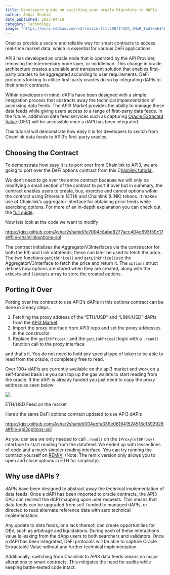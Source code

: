 ```yaml
---
title: Developers guide on switching your oracle Migrating to dAPIs
author: Ashar Shahid
date_published: 2023-04-10
category: Technology
image: "https://miro.medium.com/v2/resize:fit:700/1*ZQ4_lMwR_TwdYxe614uJFw.png"
---
```


Oracles provide a secure and reliable way for smart contracts to access real-time market data, which is essential for various DeFi applications.

API3 has developed an oracle node that is operated by the API Provider, removing the intermediary node layer, or middleman. This change in oracle architecture creates a scalable and transparent solution that enables first-party oracles to be aggregated according to user requirements. DeFi protocols looking to utilize first-party oracles do so by integrating dAPIs to their smart contracts.

Within developers in mind, dAPIs have been designed with a simple integration process that abstracts away the technical implementation of accessing data feeds. The API3 Market provides the ability to manage these data feeds while giving users access to a range of first-party data feeds. In the future, additional data feed services such as capturing [Oracle Extracted Value](https://medium.com/api3/oracle-extractable-value-oev-13c1b6d53c5b) (OEV) will be accessible once a dAPI has been integrated.

This tutorial will demonstrate how easy it is for developers to switch from Chainlink data feeds to API3’s first-party oracles.

## Choosing the Contract

To demonstrate how easy it is to port over from Chainlink to API3, we are going to port over the DeFi options contract from this C[hainlink tutorial](https://blog.chain.link/defi-call-option-exchange-in-solidity/).

We don’t need to go over the entire contract because we will only be modifying a small section of the contract to port it over but in summary, the contract enables users to create, buy, exercise and cancel options within the contract using Ethereum (ETH) and Chainlink (LINK) tokens. It makes use of Chainlink’s aggregator interface for obtaining price feeds while exercising options. For more of an in-depth explanation you can check out the [full guide](https://blog.chain.link/defi-call-option-exchange-in-solidity/).

Now lets look at the code we want to modify

https://gist.github.com/Ashar2shahid/fe7004c8abe8277acc404c693f59c17e#file-chainlinkoptions-sol

The contract initializes the AggregatorV3Interfaces via the constructor for both the Eth and Link datafeeds, these can later be used to fetch the price. The two functions `getEthPrice()` and `getLinkPrice()`use the AggregatorV3Interface to fetch the price and return it. The `options` struct defines how options are stored when they are created, along with the `ethOpts` and `linkOpts` array to store the created options.

## Porting it Over

Porting over the contract to use API3’s dAPIs in this options contract can be done in 3 easy steps:

1.  Fetching the proxy address of the “ETH/USD” and “LINK/USD” dAPIs from the [API3 Market](https://market.api3.org/dapis/goerli/ETH-USD)
2.  Import the proxy interface from API3 repo and set the proxy addresses in the constructor
3.  Replace the `getEthPrice()` and the `getLinkPrice()`logic with a `.read()` function call to the proxy interface

and that's it. You do not need to hold any special type of token to be able to read from the oracle, it completely free to read.

Over 100+ dAPIs are currently available on the api3 market and work on a self-funded basis i.e you can top up the gas wallets to start reading from the oracle. If the dAPI is already funded you just need to copy the proxy address as seen below:

![](https://miro.medium.com/v2/resize:fit:700/1*t-fqBL2NonPCs-NVufSIcw.png)

ETH/USD Feed on the market

Here’s the same DeFi options contract updated to use API3 dAPIs

https://gist.github.com/Ashar2shahid/004ebfa339e081941524516c1392928a#file-api3options-sol

As you can see we only needed to call `.read()` on the `IProxy(ethProxy)` interface to start reading from the datafeed. We ended up with lesser lines of code and a much simpler reading interface. You can try running the contract yourself on [REMIX](https://remix.ethereum.org/#url=https://gist.githubusercontent.com/Ashar2shahid/6da449b873d1b45e1e27ee01645c54a1/raw/775bfd74af280902d934e5c69a44d69e1ea49c30/API3Options.sol&lang=en&optimize=false&runs=200&evmVersion=null&version=soljson-v0.8.17+commit.8df45f5f.js). (Note: The remix version only allows you to open and close options in ETH for simplicity).

## Why use dAPIs ?

dAPIs have been designed to abstract away the technical implementation of data feeds. Once a dAPI has been imported to oracle contracts, the API3 DAO can redirect the dAPI mapping upon user requests. This means that data feeds can be upgraded from self-funded to managed dAPIs, or directed to read alternate reference data with zero technical implementation.

Any update to data feeds, or a lack thereof, can create opportunities for OEV, such as arbitrage and liquidations. During each of these interactions value is leaking from the dApp users to both searchers and validators. Once a dAPI has been integrated, DeFi protocols will be able to capture Oracle Extractable Value without any further technical implementation.

Additionally, switching from Chainlink to API3 data feeds means no major alterations to smart contracts. This mitigates the need for audits while keeping battle-tested code intact.
